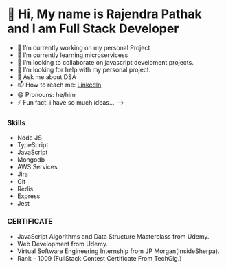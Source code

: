 #  👋 Hi, My name is Rajendra Pathak and I am Full Stack Developer

- 🔭 I’m currently working on my personal Project
- 🌱 I’m currently learning microservicess
- 👯 I’m looking to collaborate on javascript develoment projects.
- 🤔 I’m looking for help with my personal project.
- 💬 Ask me about DSA
- 📫 How to reach me: [Linkedln](https://www.linkedin.com/in/rajendra-pathak-083131a0/)
- 😄 Pronouns:  he/him
- ⚡ Fun fact: i have so much ideas...
-->

### Skills

- Node JS 
- TypeScript
- JavaScript
- Mongodb
- AWS Services
- Jira
- Git
- Redis
- Express
- Jest

### CERTIFICATE
- JavaScript Algorithms and Data Structure Masterclass from Udemy.
-  Web Development from Udemy.
- Virtual Software Engineering Internship from JP Morgan(InsideSherpa). 
- Rank – 1009 (FullStack Contest Certificate From TechGig.)
